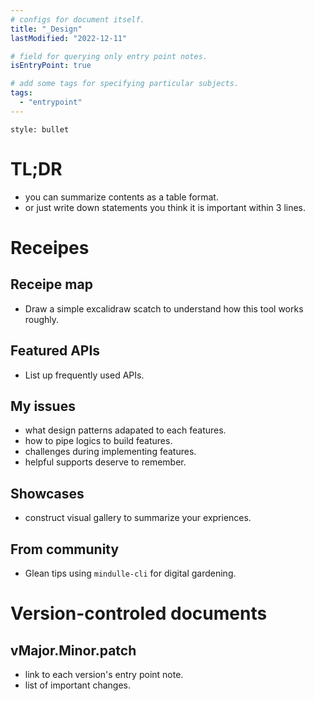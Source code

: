 ```yaml
---
# configs for document itself.
title: "_Design"
lastModified: "2022-12-11"

# field for querying only entry point notes.
isEntryPoint: true

# add some tags for specifying particular subjects.
tags:
  - "entrypoint"
---
```


```toc
style: bullet
```

# TL;DR

- you can summarize contents as a table format.
- or just write down statements you think it is important within 3 lines.

# Receipes

## Receipe map

- Draw a simple excalidraw scatch to understand how this tool works roughly.

## Featured APIs

- List up frequently used APIs.

## My issues

- what design patterns adapated to each features.
- how to pipe logics to build features.
- challenges during implementing features.
- helpful supports deserve to remember.

## Showcases

- construct visual gallery to summarize your expriences.

## From community

- Glean tips using `mindulle-cli` for digital gardening.

# Version-controled documents

## vMajor.Minor.patch

- link to each version's entry point note.
- list of important changes.
